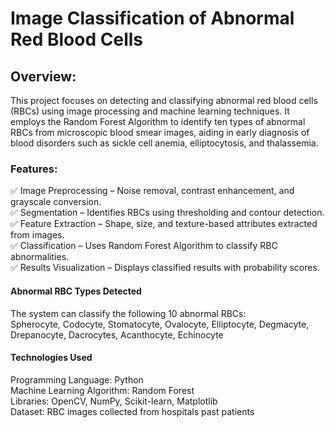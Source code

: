 # Image Classification of Abnormal Red Blood Cells

## Overview:  
This project focuses on detecting and classifying abnormal red blood cells (RBCs) using image processing and machine learning techniques. It employs the Random Forest Algorithm to identify ten types of abnormal RBCs from microscopic blood smear images, aiding in early diagnosis of blood disorders such as sickle cell anemia, elliptocytosis, and thalassemia.

### Features:  
✅ Image Preprocessing – Noise removal, contrast enhancement, and grayscale conversion.  
✅ Segmentation – Identifies RBCs using thresholding and contour detection.  
✅ Feature Extraction – Shape, size, and texture-based attributes extracted from images.  
✅ Classification – Uses Random Forest Algorithm to classify RBC abnormalities.   
✅ Results Visualization – Displays classified results with probability scores.

#### Abnormal RBC Types Detected
The system can classify the following 10 abnormal RBCs:  
Spherocyte, 
Codocyte, 
Stomatocyte, 
Ovalocyte, 
Elliptocyte, 
Degmacyte, 
Drepanocyte, 
Dacrocytes, 
Acanthocyte, 
Echinocyte 

#### Technologies Used  
Programming Language: Python  
Machine Learning Algorithm: Random Forest  
Libraries: OpenCV, NumPy, Scikit-learn, Matplotlib  
Dataset: RBC images collected from hospitals past patients  
